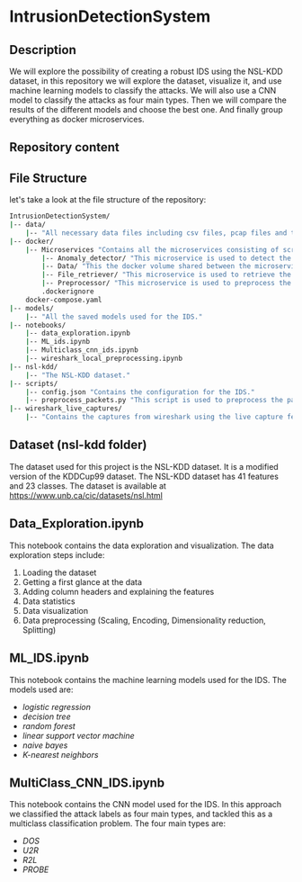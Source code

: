 # IntrusionDetectionSystem

## Description
We will explore the possibility of creating a robust IDS using the NSL-KDD dataset, in this repository we will explore the dataset, visualize it, and use machine learning models to classify the attacks. We will also use a CNN model to classify the attacks as four main types. Then we will compare the results of the different models and choose the best one. And finally group everything as docker microservices.

## Repository content

## File Structure
let's take a look at the file structure of the repository:
```bash
IntrusionDetectionSystem/ 
|-- data/
    |-- "All necessary data files including csv files, pcap files and txt files."
|-- docker/
    |-- Microservices "Contains all the microservices consisting of scripts and Dockerfiles."
        |-- Anomaly_detector/ "This microservice is used to detect the anomalies in the data."
        |-- Data/ "This the docker volume shared between the microservices."
        |-- File_retriever/ "This microservice is used to retrieve the files from the docker volume."
        |-- Preprocessor/ "This microservice is used to preprocess the data."
        .dockerignore
    docker-compose.yaml
|-- models/
    |-- "All the saved models used for the IDS."
|-- notebooks/
    |-- data_exploration.ipynb
    |-- ML_ids.ipynb
    |-- Multiclass_cnn_ids.ipynb
    |-- wireshark_local_preprocessing.ipynb
|-- nsl-kdd/
    |-- "The NSL-KDD dataset."
|-- scripts/
    |-- config.json "Contains the configuration for the IDS."
    |-- preprocess_packets.py "This script is used to preprocess the packets."
|-- wireshark_live_captures/
    |-- "Contains the captures from wireshark using the live capture feature."
```
## Dataset (nsl-kdd folder)

The dataset used for this project is the NSL-KDD dataset. It is a modified version of the KDDCup99 dataset. The NSL-KDD dataset has 41 features and 23 classes. The dataset is available at https://www.unb.ca/cic/datasets/nsl.html

## Data_Exploration.ipynb
This notebook contains the data exploration and visualization. The data exploration steps include:
1. Loading the dataset
2. Getting a first glance at the data
3. Adding column headers and explaining the features
4. Data statistics
5. Data visualization
6. Data preprocessing (Scaling, Encoding, Dimensionality reduction, Splitting)

## ML_IDS.ipynb
This notebook contains the machine learning models used for the IDS. The models used are:
* *logistic regression*
* *decision tree*
* *random forest*
* *linear support vector machine*
* *naive bayes*
* *K-nearest neighbors*

## MultiClass_CNN_IDS.ipynb
This notebook contains the CNN model used for the IDS. In this approach we classified the attack labels as four main types, and tackled this as a multiclass classification problem. The four main types are:
* *DOS*
* *U2R*
* *R2L*
* *PROBE*
